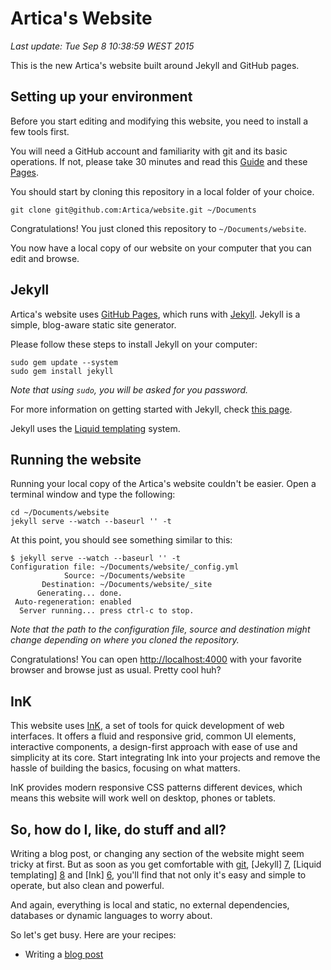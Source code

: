 Artica's Website
================


*Last update: Tue Sep  8 10:38:59 WEST 2015*

This is the new Artica's website built around Jekyll and GitHub pages.


Setting up your environment
---------------------------

Before you start editing and modifying this website, you need to install a few tools first.

You will need a GitHub account and familiarity with git and its basic operations. If not, please take 30 minutes and read this [Guide][2] and these [Pages][3].

You should start by cloning this repository in a local folder of your choice.

```
git clone git@github.com:Artica/website.git ~/Documents
```

Congratulations! You just cloned this repository to `~/Documents/website`.

You now have a local copy of our website on your computer that you can edit and browse.

Jekyll
------

Artica's website uses [GitHub Pages][1], which runs with [Jekyll][4]. Jekyll is a simple, blog-aware static site generator. 

Please follow these steps to install Jekyll on your computer:

```
sudo gem update --system
sudo gem install jekyll
```

*Note that using `sudo`, you will be asked for you password.*

For more information on getting started with Jekyll, check [this page][5].

Jekyll uses the [Liquid templating][8] system.

Running the website
-------------------

Running your local copy of the Artica's website couldn't be easier. Open a terminal window and type the following:

```
cd ~/Documents/website
jekyll serve --watch --baseurl '' -t
```

At this point, you should see something similar to this:

```
$ jekyll serve --watch --baseurl '' -t
Configuration file: ~/Documents/website/_config.yml
            Source: ~/Documents/website
       Destination: ~/Documents/website/_site
      Generating... done.
 Auto-regeneration: enabled
  Server running... press ctrl-c to stop.
```

*Note that the path to the configuration file, source and destination might change depending on where you cloned the repository.*

Congratulations! You can open [http://localhost:4000](http://localhost:4000) with your favorite browser and browse just as usual. Pretty cool huh?

InK
---

This website uses [InK][6], a set of tools for quick development of web interfaces. It offers a fluid and responsive grid, common UI elements, interactive components, a design-first approach with ease of use and simplicity at its core. Start integrating Ink into your projects and remove the hassle of building the basics, focusing on what matters.

InK provides modern responsive CSS patterns different devices, which means this website will work well on desktop, phones or tablets.

So, how do I, like, do stuff and all?
-------------------------------------

Writing a blog post, or changing any section of the website might seem tricky at first. But as soon as you get comfortable with [git][3], [Jekyll] [7], [Liquid templating] [8] and [Ink] [6], you'll find that not only it's easy and simple to operate, but also clean and powerful. 

And again, everything is local and static, no external dependencies, databases or dynamic languages to worry about.

So let's get busy. Here are your recipes:

 * Writing a [blog post](BLOGPOST.md)

  [1]: http://pages.github.com/                                        "GitHub Pages"
  [2]: https://help.github.com/articles/set-up-git                     "Set Up Git"
  [3]: https://help.github.com/categories/19/articles                  "Using Git"
  [4]: https://help.github.com/articles/using-jekyll-with-pages        "Using Jekyll with Pages"
  [5]: http://jekyllrb.com/docs/installation/                          "Jekyll Installation"
  [6]: http://ink.sapo.pt/                                             "InK - Interface Kit"
  [7]: http://jekyllrb.com/                                            "Jekyll"
  [8]: https://github.com/Shopify/liquid/wiki/Liquid-for-Designers     "Liquid templating"

